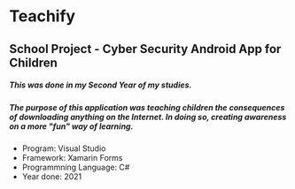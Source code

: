 # Teachify
## School Project - Cyber Security Android App for Children
##### This was done in my Second Year of my studies. 
##### The purpose of this application was teaching children the consequences of downloading anything on the Internet. In doing so, creating awareness on a more "fun" way of learning. 
- Program: Visual Studio
- Framework: Xamarin Forms
- Programmning Language: C#
- Year done: 2021
